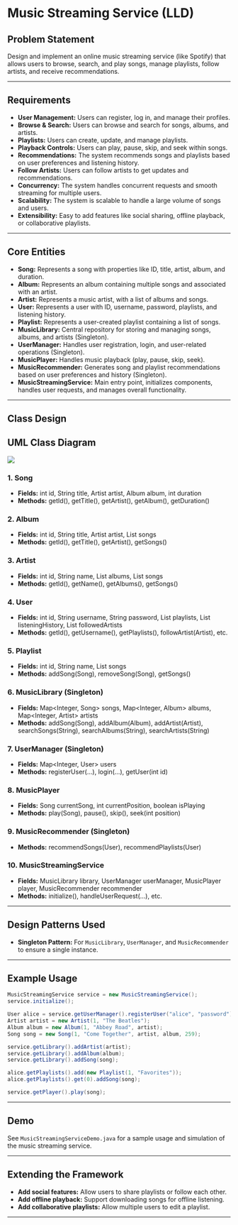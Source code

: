 # Music Streaming Service (LLD)

## Problem Statement

Design and implement an online music streaming service (like Spotify) that allows users to browse, search, and play songs, manage playlists, follow artists, and receive recommendations.

---

## Requirements

- **User Management:** Users can register, log in, and manage their profiles.
- **Browse & Search:** Users can browse and search for songs, albums, and artists.
- **Playlists:** Users can create, update, and manage playlists.
- **Playback Controls:** Users can play, pause, skip, and seek within songs.
- **Recommendations:** The system recommends songs and playlists based on user preferences and listening history.
- **Follow Artists:** Users can follow artists to get updates and recommendations.
- **Concurrency:** The system handles concurrent requests and smooth streaming for multiple users.
- **Scalability:** The system is scalable to handle a large volume of songs and users.
- **Extensibility:** Easy to add features like social sharing, offline playback, or collaborative playlists.

---

## Core Entities

- **Song:** Represents a song with properties like ID, title, artist, album, and duration.
- **Album:** Represents an album containing multiple songs and associated with an artist.
- **Artist:** Represents a music artist, with a list of albums and songs.
- **User:** Represents a user with ID, username, password, playlists, and listening history.
- **Playlist:** Represents a user-created playlist containing a list of songs.
- **MusicLibrary:** Central repository for storing and managing songs, albums, and artists (Singleton).
- **UserManager:** Handles user registration, login, and user-related operations (Singleton).
- **MusicPlayer:** Handles music playback (play, pause, skip, seek).
- **MusicRecommender:** Generates song and playlist recommendations based on user preferences and history (Singleton).
- **MusicStreamingService:** Main entry point, initializes components, handles user requests, and manages overall functionality.

---

## Class Design

## UML Class Diagram

![](../../../../uml-diagrams/class-diagrams/musicstreamingservice-class-diagram.png)

### 1. Song
- **Fields:** int id, String title, Artist artist, Album album, int duration
- **Methods:** getId(), getTitle(), getArtist(), getAlbum(), getDuration()

### 2. Album
- **Fields:** int id, String title, Artist artist, List<Song> songs
- **Methods:** getId(), getTitle(), getArtist(), getSongs()

### 3. Artist
- **Fields:** int id, String name, List<Album> albums, List<Song> songs
- **Methods:** getId(), getName(), getAlbums(), getSongs()

### 4. User
- **Fields:** int id, String username, String password, List<Playlist> playlists, List<Song> listeningHistory, List<Artist> followedArtists
- **Methods:** getId(), getUsername(), getPlaylists(), followArtist(Artist), etc.

### 5. Playlist
- **Fields:** int id, String name, List<Song> songs
- **Methods:** addSong(Song), removeSong(Song), getSongs()

### 6. MusicLibrary (Singleton)
- **Fields:** Map<Integer, Song> songs, Map<Integer, Album> albums, Map<Integer, Artist> artists
- **Methods:** addSong(Song), addAlbum(Album), addArtist(Artist), searchSongs(String), searchAlbums(String), searchArtists(String)

### 7. UserManager (Singleton)
- **Fields:** Map<Integer, User> users
- **Methods:** registerUser(...), login(...), getUser(int id)

### 8. MusicPlayer
- **Fields:** Song currentSong, int currentPosition, boolean isPlaying
- **Methods:** play(Song), pause(), skip(), seek(int position)

### 9. MusicRecommender (Singleton)
- **Methods:** recommendSongs(User), recommendPlaylists(User)

### 10. MusicStreamingService
- **Fields:** MusicLibrary library, UserManager userManager, MusicPlayer player, MusicRecommender recommender
- **Methods:** initialize(), handleUserRequest(...), etc.

---

## Design Patterns Used

- **Singleton Pattern:** For `MusicLibrary`, `UserManager`, and `MusicRecommender` to ensure a single instance.
---

## Example Usage

```java
MusicStreamingService service = new MusicStreamingService();
service.initialize();

User alice = service.getUserManager().registerUser("alice", "password");
Artist artist = new Artist(1, "The Beatles");
Album album = new Album(1, "Abbey Road", artist);
Song song = new Song(1, "Come Together", artist, album, 259);

service.getLibrary().addArtist(artist);
service.getLibrary().addAlbum(album);
service.getLibrary().addSong(song);

alice.getPlaylists().add(new Playlist(1, "Favorites"));
alice.getPlaylists().get(0).addSong(song);

service.getPlayer().play(song);
```

---

## Demo

See `MusicStreamingServiceDemo.java` for a sample usage and simulation of the music streaming service.

---

## Extending the Framework

- **Add social features:** Allow users to share playlists or follow each other.
- **Add offline playback:** Support downloading songs for offline listening.
- **Add collaborative playlists:** Allow multiple users to edit a playlist.

---